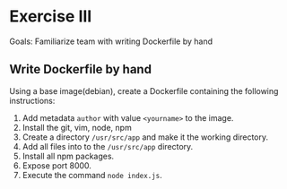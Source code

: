 # Exercise III

Goals: Familiarize team with writing Dockerfile by hand

## Write Dockerfile by hand

Using a base image(debian), create a Dockerfile containing the following instructions:

1. Add metadata `author` with value `<yourname>` to the image.
2. Install the git, vim, node, npm
3. Create a directory `/usr/src/app` and make it the working directory.
4. Add all files into to the `/usr/src/app` directory.
5. Install all npm packages.
6. Expose port 8000.
7. Execute the command `node index.js`.
